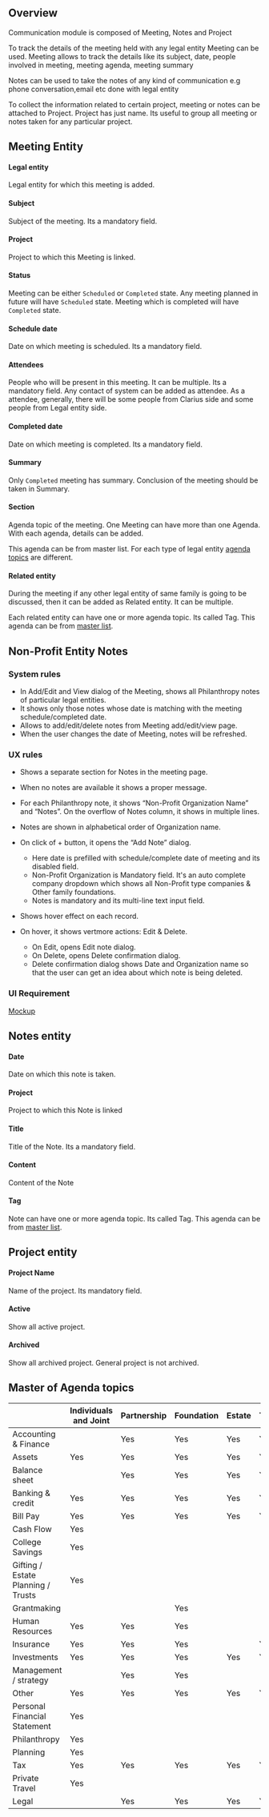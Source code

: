 ## Overview

Communication module is composed of Meeting, Notes and Project

To track the details of the meeting held with any legal entity  Meeting can be used. Meeting allows to track the details like its subject, date, people involved in meeting, meeting agenda, meeting summary

Notes can be used to take the notes of any kind of communication e.g phone conversation,email etc done with legal entity 

To collect the information related to certain project, meeting or notes can be attached to Project. Project has just name. Its useful to group all meeting or notes taken for any particular project.

## Meeting Entity

#### Legal entity

Legal entity for which this meeting is added.

#### Subject

Subject of the meeting. Its a mandatory field.

#### Project

Project to which this Meeting is linked.

#### Status

Meeting can be  either `Scheduled` or `Completed` state. Any meeting planned in future will have `Scheduled` state. Meeting which is completed will have `Completed` state. 

#### Schedule date

Date on which meeting is scheduled. Its a mandatory field.

#### Attendees

People who will be present in this meeting. It can be multiple. Its a mandatory field. Any contact of system can be added as attendee. As a attendee, generally, there will be some people from Clarius side and some people from Legal entity side.

#### Completed date

Date on which meeting is completed. Its a mandatory field.

#### Summary

Only `Completed` meeting has summary. Conclusion of the meeting should be taken in Summary.

#### Section

Agenda topic of the meeting. One Meeting can have more than one Agenda.  With each agenda, details can be added. 

This agenda can be from master list. For each type of legal entity [agenda topics](#master-of-agenda-topics) are different. 

#### Related entity

During the meeting if any other legal entity of same family is going to be discussed, then it can be added as Related entity. It can be multiple. 

Each related entity can have one or more agenda topic. Its called Tag. This agenda can be from [master list](#master-of-agenda-topics). 



## Non-Profit Entity Notes

### System rules

- In Add/Edit and View dialog of the Meeting, shows all Philanthropy notes of particular legal entities.
- It shows only those notes whose date is matching with the meeting schedule/completed date.
- Allows to add/edit/delete notes from Meeting add/edit/view page.
- When the user changes the date of Meeting, notes will be refreshed.

### UX rules

- Shows a separate section for Notes in the meeting page.
- When no notes are available it shows a proper message.
- For each Philanthropy note, it shows “Non-Profit Organization Name” and “Notes”. On the overflow of Notes column, it shows in multiple lines.
- Notes are shown in alphabetical order of Organization name.
- On click of + button, it opens the “Add Note” dialog. 
  - Here date is prefilled with schedule/complete date of meeting and its disabled field.
  - Non-Profit Organization is Mandatory field. It's an auto complete company dropdown which shows all Non-Profit type companies & Other family foundations. 
  - Notes is mandatory and its multi-line text input field.

- Shows hover effect on each record.
- On hover, it shows vertmore actions: Edit & Delete.
  - On Edit, opens Edit note dialog.
  - On Delete, opens Delete confirmation dialog.
  - Delete confirmation dialog shows Date and Organization name so that the user can get an idea about which note is being deleted.

### UI Requirement

[Mockup](https://drive.google.com/drive/folders/10QucKhdQxlUJ4VMHfVFEr40t7krYCKrd)



## Notes entity

#### Date

Date on which this note is taken. 

#### Project

Project to which this Note is linked

#### Title

Title of the Note. Its a mandatory field.

#### Content

Content of the Note

#### Tag

Note can have one or more agenda topic. Its called Tag. This agenda can be from [master list](#master-of-agenda-topics). 



## Project entity

#### Project Name

Name of the project. Its mandatory field.

#### Active

Show all active project.

#### Archived

Show all archived project. General project is not archived.




## Master of Agenda topics

|             | Individuals and Joint | Partnership  | Foundation  | Estate   | Trust  |
| ----------- | --------------------- | ------------ | ----------  | -------- | -----  |
| Accounting & Finance            |                       | Yes             | Yes            | Yes         | Yes       |
| Assets            | Yes                     | Yes             | Yes            | Yes         | Yes       |
| Balance sheet            |                       | Yes             | Yes            | Yes         | Yes       |
| Banking & credit            | Yes                    | Yes              | Yes            | Yes         | Yes       |
| Bill Pay            | Yes                     | Yes             | Yes            | Yes         | Yes       |
| Cash Flow            | Yes                      |              |             |          |        |
| College Savings            | Yes                      |              |             |          |        |
| Gifting / Estate Planning / Trusts            |  Yes                     |              |             |          |        |
| Grantmaking            |                       |              | Yes            |          |        |
| Human Resources            | Yes                      | Yes             | Yes            |          |        |
| Insurance            | Yes                      | Yes             | Yes            |          | Yes       |
| Investments            | Yes                      | Yes             | Yes            | Yes         | Yes       |
| Management / strategy            |                       | Yes             | Yes            |          |        |
| Other            | Yes                      | Yes             | Yes            | Yes         | Yes       |
| Personal Financial Statement            | Yes                      |              |             |          |        |
| Philanthropy            | Yes                      |              |             |          |        |
| Planning            | Yes                      |              |             |          |        |
| Tax           | Yes                      | Yes             | Yes            | Yes         | Yes       |
| Private Travel            | Yes                     |                 |                |             |           |
| Legal            |                         | Yes             | Yes            | Yes         | Yes       |


